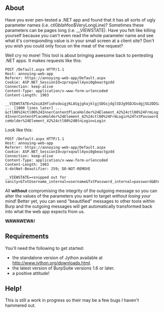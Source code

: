 About
-----

Have you ever pen-tested a .NET app and found that it has all sorts of ugly parameter names
(i.e. ctl0$blah$foo$VeryLongLine)? Sometimes these parameters can be pages long (i.e. __VIEWSTATE). Have you felt
like killing yourself because you can't even read the whole parameter name and see what it's corresponding value is in
your small screen at a client site? Don't you wish you could only focus on the meat of the request?

Well cry no more! This tool is about bringing awesome back to pentesting .NET apps. It makes requests like this:

```
POST /Default.aspx HTTP/1.1
Host: annoying-web-app
Referer: https://annoying-web-app/Default.aspx
Cookie: ASP.NET_SessionId=zprxqvwll4yoi0gbeactgzdd
Connection: keep-alive
Content-Type: application/x-www-form-urlencoded
Content-Length: 1903

__VIEWSTATE=%2oiAIHfiohsdoigjKLASgjghajklgjSDGsjdglSDJg9SDJGsdgjSGJDDSasdfja9sdjfasdfja0sdfjasd53j5235923nf9ja9fsdjfajsD
... [1000 lines later] ...
&ctl00%24ctl00%24InnerContentPlaceHolder%24Element_42%24ctl00%24FrmLogin%24TxtUsername_internal=username&ctl00%24ctl00%2
4InnerContentPlaceHolder%24Element_42%24ctl00%24FrmLogin%24TxtPassword_internal=password&ctl00%24ctl00%24InnerContentPla
ceHolder%24Element_42%24ctl00%24BtnLogin=Login
```

Look like this:

```
POST /Default.aspx HTTP/1.1
Host: annoying-web-app
Referer: https://annoying-web-app/Default.aspx
Cookie: ASP.NET_SessionId=zprxqvwll4yoi0gbeactgzdd
Connection: keep-alive
Content-Type: application/x-www-form-urlencoded
Content-Length: 1903
X-dotNet-Beautifier: 259; DO-NOT-REMOVE

__VIEWSTATE=<snipped out for sanity>&TxtUsername_internal=username&TxtPassword_internal=password&BtnLogin=Login
```

All **without** compromising the integrity of the outgoing message so you can alter the values of the parameters you
want to target *without losing your mind*! Better yet, you can send "beautified" messages to other tools within Burp and
the outgoing messages will get automatically transformed back into what the web app expects from us.

**WAWAWEWA!**


Requirements
------------

You'll need the following to get started:
- the standalone version of Jython available at http://www.jython.org/downloads.html.
- the latest version of BurpSuite versions 1.6 or later.
- a positive attitude!

Help!
-----

This is still a work in progress so their may be a few bugs I haven't hammered out.